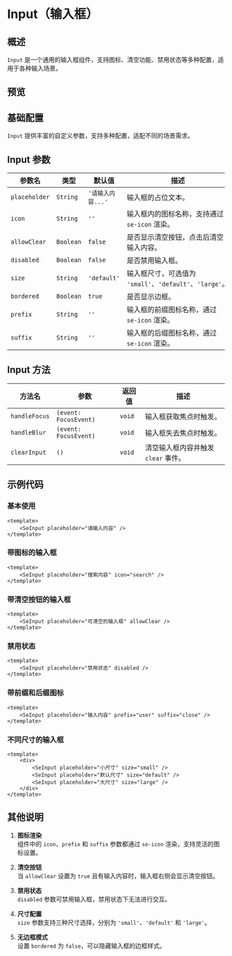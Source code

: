 

# Input（输入框）
## 概述

`Input` 是一个通用的输入框组件，支持图标、清空功能、禁用状态等多种配置，适用于各种输入场景。

## 预览
<preview path="../../demos/input/input.vue" title="基本使用" description="展示基本的输入框功能，包括占位符、清空按钮和图标的使用"></preview>


## 基础配置

`Input` 提供丰富的自定义参数，支持多种配置，适配不同的场景需求。



## Input 参数

| 参数名          | 类型                 | 默认值             | 描述                                                                 |
|-----------------|---------------------|-------------------|---------------------------------------------------------------------|
| `placeholder`   | `String`            | `'请输入内容...'`   | 输入框的占位文本。                                                   |
| `icon`          | `String`            | `''`              | 输入框内的图标名称，支持通过 `se-icon` 渲染。                        |
| `allowClear`    | `Boolean`           | `false`           | 是否显示清空按钮，点击后清空输入内容。                                |
| `disabled`      | `Boolean`           | `false`           | 是否禁用输入框。                                                     |
| `size`          | `String`            | `'default'`       | 输入框尺寸，可选值为 `'small'`、`'default'`、`'large'`。              |
| `bordered`      | `Boolean`           | `true`            | 是否显示边框。                                                       |
| `prefix`        | `String`            | `''`              | 输入框的前缀图标名称，通过 `se-icon` 渲染。                          |
| `suffix`        | `String`            | `''`              | 输入框的后缀图标名称，通过 `se-icon` 渲染。                          |



## Input 方法

| 方法名            | 参数                      | 返回值     | 描述                                     |
|-------------------|--------------------------|-----------|-----------------------------------------|
| `handleFocus`     | `(event: FocusEvent)`     | `void`    | 输入框获取焦点时触发。                     |
| `handleBlur`      | `(event: FocusEvent)`     | `void`    | 输入框失去焦点时触发。                     |
| `clearInput`      | `()`                     | `void`    | 清空输入框内容并触发 `clear` 事件。         |


## 示例代码

### 基本使用

```vue
<template>
    <SeInput placeholder="请输入内容" />
</template>
```


### 带图标的输入框

```vue
<template>
    <SeInput placeholder="搜索内容" icon="search" />
</template>
```


### 带清空按钮的输入框

```vue
<template>
    <SeInput placeholder="可清空的输入框" allowClear />
</template>
```


### 禁用状态

```vue
<template>
    <SeInput placeholder="禁用状态" disabled />
</template>
```



### 带前缀和后缀图标

```vue
<template>
    <SeInput placeholder="输入内容" prefix="user" suffix="close" />
</template>
```


### 不同尺寸的输入框

```vue
<template>
    <div>
        <SeInput placeholder="小尺寸" size="small" />
        <SeInput placeholder="默认尺寸" size="default" />
        <SeInput placeholder="大尺寸" size="large" />
    </div>
</template>
```



## 其他说明

1. **图标渲染**  
   组件中的 `icon`、`prefix` 和 `suffix` 参数都通过 `se-icon` 渲染，支持灵活的图标设置。

2. **清空按钮**  
   当 `allowClear` 设置为 `true` 且有输入内容时，输入框右侧会显示清空按钮。

3. **禁用状态**  
   `disabled` 参数可禁用输入框，禁用状态下无法进行交互。

4. **尺寸配置**  
   `size` 参数支持三种尺寸选择，分别为 `'small'`、`'default'` 和 `'large'`。

5. **无边框模式**  
   设置 `bordered` 为 `false`，可以隐藏输入框的边框样式。

